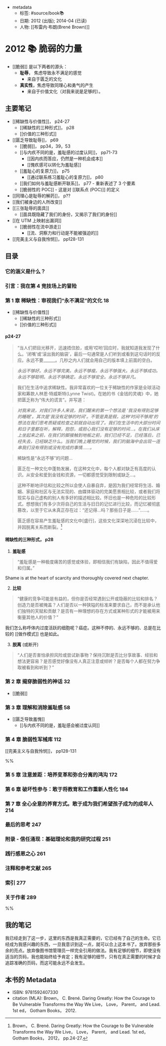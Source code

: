 - metadata
	- 标签: #source/book📚
	- 日期: 2012 (出版); 2014-04 (已读)
	- 人物: [[布雷内·布朗(Brené Brown)]]

# 2012 📚 脆弱的力量
- [[脆弱]] 是以下两者的源头：
	- **耻辱**， 焦虑导致永不满足的感觉
		- 来自于匮乏的文化
	- **真实性**，焦虑导致同理心和勇气的产生
		- 来自于价值文化（对我来说是足够的）。

## 主要笔记
- [[稀缺性与价值性]]， p24-27
	- [[稀缺性的三种形式]]， p28
	- [[价值的三种形式]]
- [[匮乏导致耻辱]]， p69
	- [[脆弱]]， pp34，39，53
	- [[与内疚不同的是，羞耻感的过度认同]]， pp71-73
		- [[因内疚而答应，仍然是一种机会成本]]
		- [[愧疚感可以转化为羞耻感]]
	- [[羞耻心的复原力]]， p75
		- [[通过联系练习羞耻心的复原力]]， p80
	- [[我们如何与羞耻感断开联系]]， p77 - 重新表述了 3 个要素
	- [[脆弱性的 POC]] - 这是对 [[联系点 (POC)]] 的定义
- [[同理心是耻辱的解药]]， p??
- [[我们被身边的人所改变]]
- [[三张耻辱的面具]]
	- [[面具既隐藏了我们的身份，又揭示了我们的身份]]
- [[在 UTM 上映射出漏洞]]
	- [[脆弱性在流中游走]]
		- [[流、洞察力和行动是不能被强迫的]]
- [[完美主义与自我怜悯]]， pp128-131


## 目录
### 它的涵义是什么？

### 引言：我在第 4 竞技场上的冒险

### 第 1 章 稀缺性：审视我们“永不满足”的文化 18
- [[稀缺性与价值性]]
	- [[稀缺性的三种形式]]
	- [[价值的三种形式]]

#### p24-27
> “当人们把目光移开，迅速捂住脸，或用‘哎哟’回应时，我就知道我发现了什么。‘闭嘴’或‘滚出我的脑袋’，最后一句通常是人们听到或看到这句话时的反应。永远不要______。几秒之内人们就会用自己的版本填上前面的空白。

> *永远不够好。永远不够完美。永远不够瘦。永远不够强大。永远不够成功。永远不够聪明。永远不够确定。永远不够安全。永远不够非凡。*
	
> 我们在生活中追求稀缺性。我非常喜欢的一位关于稀缺性的作家是全球活动家和筹款人林恩·特威斯特(Lynne Twist)。在她的书《金钱的灵魂》中，她把匮乏称为“伟大的谎言”。并写道：

> *对我来说，对我们许多人来说，我们醒来的第一个想法是 ‘我没有得到足够的睡眠’。其次是‘我没有足够的时间’。不管是真是假，这种‘时间不够用’的想法在我们思考质疑或检查之前就自动出现了。我们在生活中的大部分时间和日子里都在听，解释，抱怨，或担心我们没有足够的时间...。在我们从床上坐起来之前，在我们的脚接触到地板之前，我们已经不足，已经落后，已经失去，已经缺乏什么。当我们晚上睡觉的时候，我们的脑海中会出现一连串我们没有得到或没有完成的事情......。*
	
> 稀缺性是“永远不够”的问题... 

> 匮乏在一种文化中蓬勃发展，在这种文化中，每个人都对缺乏有高度的认识。从安全和爱到金钱和资源，一切都感觉受到限制或缺乏...。

> 这种不断地评估和比较之所以会使人自暴自弃，是因为我们经常将生活、婚姻、家庭和社区与无法实现的、由媒体驱动的完美愿景相比较，或者我们将现实与自己虚构的别人有多好的描述相比较。怀旧也是一种危险的比较形式。想想我们有多少次将自己的生活与旧日的记忆进行比较，而记忆被彻底篡改，以至于它从未真正存在过：“还记得...吗？那些日子是......”......。

> 匮乏感在容易产生羞耻感的文化中[盛行]，这些文化深深地沉浸在比较中，并因脱离关系而断裂。[^1]

#### 稀缺性的三种形式， p28
1. **羞耻感**
> “羞耻感是一种极度痛苦的感觉或体验，即相信我们有缺陷，因此不值得爱和归属。” 

Shame is at the heart of scarcity and thoroughly covered next chapter.

2. **比较**
> “健康的竞争可能是有益的，但你是否经常遇到公开或隐蔽的比较和排名？创造力是否被掩盖？人们是否以一种狭隘的标准来要求自己，而不是承认他们独特的天赋和贡献？是否有一种理想的存在方式或某种形式的才能被用来衡量其他人的价值？”

我们怎么称呼体内过度活跃的细胞呢？癌症。这种不停的、永远不够的、总是在比较的 [[做作模式]] 也是如此。

3. **脱离** (或断开)
> “人们是否害怕承担风险或尝试新事物？保持沉默是否比分享故事、经验和想法更容易？是否感觉好像没有人真正注意或倾听？是否每个人都在努力争取被看到和听到？”

### 第 2 章 揭穿脆弱性的神话 32
- [[脆弱]]
### 第 3 章 理解和消除羞耻感 58
- [[匮乏导致羞愧]]
	- [[与内疚不同的是，羞耻感会被过度认同]]

### 第 4 章 脆弱性军械库 112
[[完美主义与自我怜悯]]， pp128-131

%%
### 第 5 章 注意差距：培养变革和弥合分离的鸿沟 172

### 第 6 章 破坏性参与：敢于将教育和工作重新人性化 184

### 第 7 章 全心全意的养育方式。敢于成为我们希望孩子成为的成年人 214

### 最后的思考 247

### 附录 - 信任涌现：基础理论和我的研究过程 251

### 践行感恩之心 261

### 注释和参考文献 265

### 索引 277

### 关于作者 289
%%
## 我的笔记
我已经走到了这一步，这里的东西是我真正需要的，它已经有了自己的生命。它已经成为我感兴趣的东西，一旦我意识到这一点，就可以合上这本书了。放弃那些多余的亮点。放弃像图书馆管理员一样完全引用的做法。我有足够的细节，即使没有适当的页码，我也能始终给予肯定；我有足够的细节，只有在真正需要的时候才会追踪准确的页码，而这可能永远不会发生。

## 本书的 Metadata
- ISBN: 9781592407330
- citation (MLA): Brown， C. Brené. Daring Greatly: How the Courage to Be Vulnerable Transforms the Way We Live， Love， Parent， and Lead. 1st ed， Gotham Books， 2012.

[^1]: Brown， C. Brené. Daring Greatly: How the Courage to Be Vulnerable Transforms the Way We Live， Love， Parent， and Lead. 1st ed， Gotham Books， 2012， pp.24-27.